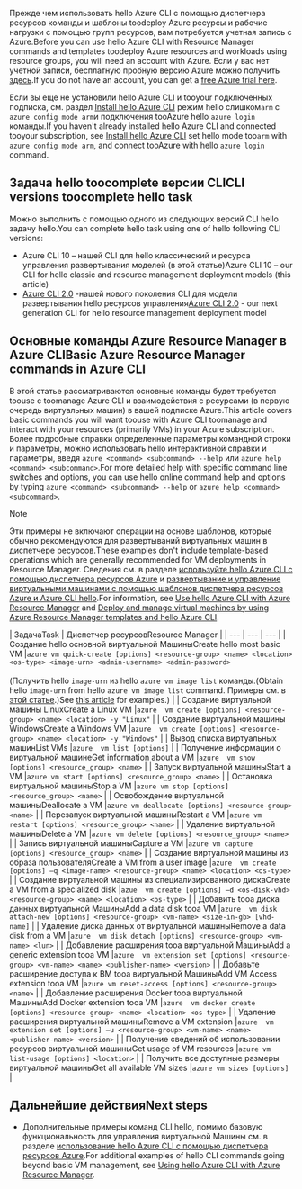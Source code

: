 <span data-ttu-id="d0b99-101">Прежде чем использовать hello Azure CLI с помощью диспетчера ресурсов команды и шаблоны toodeploy Azure ресурсы и рабочие нагрузки с помощью групп ресурсов, вам потребуется учетная запись с Azure.</span><span class="sxs-lookup"><span data-stu-id="d0b99-101">Before you can use hello Azure CLI with Resource Manager commands and templates toodeploy Azure resources and workloads using resource groups, you will need an account with Azure.</span></span> <span data-ttu-id="d0b99-102">Если у вас нет учетной записи, бесплатную пробную версию Azure можно получить [здесь](https://azure.microsoft.com/pricing/free-trial/).</span><span class="sxs-lookup"><span data-stu-id="d0b99-102">If you do not have an account, you can get a [free Azure trial here](https://azure.microsoft.com/pricing/free-trial/).</span></span>

<span data-ttu-id="d0b99-103">Если вы еще не установили hello Azure CLI и tooyour подключенных подписка, см. раздел [Install hello Azure CLI](../articles/cli-install-nodejs.md) режим hello слишком`arm` с `azure config mode arm`и подключения tooAzure hello `azure login` команды.</span><span class="sxs-lookup"><span data-stu-id="d0b99-103">If you haven't already installed hello Azure CLI and connected tooyour subscription, see [Install hello Azure CLI](../articles/cli-install-nodejs.md) set hello mode too`arm` with `azure config mode arm`, and connect tooAzure with hello `azure login` command.</span></span>

## <a name="cli-versions-toocomplete-hello-task"></a><span data-ttu-id="d0b99-104">Задача hello toocomplete версии CLI</span><span class="sxs-lookup"><span data-stu-id="d0b99-104">CLI versions toocomplete hello task</span></span>
<span data-ttu-id="d0b99-105">Можно выполнить с помощью одного из следующих версий CLI hello задачу hello.</span><span class="sxs-lookup"><span data-stu-id="d0b99-105">You can complete hello task using one of hello following CLI versions:</span></span>

- <span data-ttu-id="d0b99-106">Azure CLI 10 – нашей CLI для hello классический и ресурса управления развертывания моделей (в этой статье)</span><span class="sxs-lookup"><span data-stu-id="d0b99-106">Azure CLI 10 – our CLI for hello classic and resource management deployment models (this article)</span></span>
- <span data-ttu-id="d0b99-107">[Azure CLI 2.0](../articles/virtual-machines/linux/cli-manage.md) -нашей нового поколения CLI для модели развертывания hello ресурсов управления</span><span class="sxs-lookup"><span data-stu-id="d0b99-107">[Azure CLI 2.0](../articles/virtual-machines/linux/cli-manage.md) - our next generation CLI for hello resource management deployment model</span></span>

## <a name="basic-azure-resource-manager-commands-in-azure-cli"></a><span data-ttu-id="d0b99-108">Основные команды Azure Resource Manager в Azure CLI</span><span class="sxs-lookup"><span data-stu-id="d0b99-108">Basic Azure Resource Manager commands in Azure CLI</span></span>
<span data-ttu-id="d0b99-109">В этой статье рассматриваются основные команды будет требуется toouse с toomanage Azure CLI и взаимодействия с ресурсами (в первую очередь виртуальных машин) в вашей подписке Azure.</span><span class="sxs-lookup"><span data-stu-id="d0b99-109">This article covers basic commands you will want toouse with Azure CLI toomanage and interact with your resources (primarily VMs) in your Azure subscription.</span></span>  <span data-ttu-id="d0b99-110">Более подробные справки определенные параметры командной строки и параметры, можно использовать hello интерактивной справки и параметры, введя `azure <command> <subcommand> --help` или `azure help <command> <subcommand>`.</span><span class="sxs-lookup"><span data-stu-id="d0b99-110">For more detailed help with specific command line switches and options, you can use hello online command help and options by typing `azure <command> <subcommand> --help` or `azure help <command> <subcommand>`.</span></span>

> [!NOTE]
> <span data-ttu-id="d0b99-111">Эти примеры не включают операции на основе шаблонов, которые обычно рекомендуются для развертываний виртуальных машин в диспетчере ресурсов.</span><span class="sxs-lookup"><span data-stu-id="d0b99-111">These examples don't include template-based operations which are generally recommended for VM deployments in Resource Manager.</span></span> <span data-ttu-id="d0b99-112">Сведения см. в разделе [используйте hello Azure CLI с помощью диспетчера ресурсов Azure](../articles/xplat-cli-azure-resource-manager.md) и [развертывание и управление виртуальными машинами с помощью шаблонов диспетчера ресурсов Azure и Azure CLI hello](../articles/virtual-machines/linux/create-ssh-secured-vm-from-template.md?toc=%2fazure%2fvirtual-machines%2flinux%2ftoc.json).</span><span class="sxs-lookup"><span data-stu-id="d0b99-112">For information, see [Use hello Azure CLI with Azure Resource Manager](../articles/xplat-cli-azure-resource-manager.md) and [Deploy and manage virtual machines by using Azure Resource Manager templates and hello Azure CLI](../articles/virtual-machines/linux/create-ssh-secured-vm-from-template.md?toc=%2fazure%2fvirtual-machines%2flinux%2ftoc.json).</span></span>
> 
> 

| <span data-ttu-id="d0b99-113">Задача</span><span class="sxs-lookup"><span data-stu-id="d0b99-113">Task</span></span> | <span data-ttu-id="d0b99-114">Диспетчер ресурсов</span><span class="sxs-lookup"><span data-stu-id="d0b99-114">Resource Manager</span></span> |
| --- | --- | --- |
| <span data-ttu-id="d0b99-115">Создание hello основной виртуальной Машины</span><span class="sxs-lookup"><span data-stu-id="d0b99-115">Create hello most basic VM</span></span> |`azure vm quick-create [options] <resource-group> <name> <location> <os-type> <image-urn> <admin-username> <admin-password>`<br/><br/><span data-ttu-id="d0b99-116">(Получить hello `image-urn` из hello `azure vm image list` команды.</span><span class="sxs-lookup"><span data-stu-id="d0b99-116">(Obtain hello `image-urn` from hello `azure vm image list` command.</span></span> <span data-ttu-id="d0b99-117">Примеры см. в [этой статье](../articles/virtual-machines/linux/cli-ps-findimage.md?toc=%2fazure%2fvirtual-machines%2flinux%2ftoc.json).)</span><span class="sxs-lookup"><span data-stu-id="d0b99-117">See [this article](../articles/virtual-machines/linux/cli-ps-findimage.md?toc=%2fazure%2fvirtual-machines%2flinux%2ftoc.json) for examples.)</span></span> |
| <span data-ttu-id="d0b99-118">Создание виртуальной машины Linux</span><span class="sxs-lookup"><span data-stu-id="d0b99-118">Create a Linux VM</span></span> |`azure  vm create [options] <resource-group> <name> <location> -y "Linux"` |
| <span data-ttu-id="d0b99-119">Создание виртуальной машины Windows</span><span class="sxs-lookup"><span data-stu-id="d0b99-119">Create a Windows VM</span></span> |`azure  vm create [options] <resource-group> <name> <location> -y "Windows"` |
| <span data-ttu-id="d0b99-120">Вывод списка виртуальных машин</span><span class="sxs-lookup"><span data-stu-id="d0b99-120">List VMs</span></span> |`azure  vm list [options]` |
| <span data-ttu-id="d0b99-121">Получение информации о виртуальной машине</span><span class="sxs-lookup"><span data-stu-id="d0b99-121">Get information about a VM</span></span> |`azure  vm show [options] <resource_group> <name>` |
| <span data-ttu-id="d0b99-122">Запуск виртуальной машины</span><span class="sxs-lookup"><span data-stu-id="d0b99-122">Start a VM</span></span> |`azure vm start [options] <resource_group> <name>` |
| <span data-ttu-id="d0b99-123">Остановка виртуальной машины</span><span class="sxs-lookup"><span data-stu-id="d0b99-123">Stop a VM</span></span> |`azure vm stop [options] <resource_group> <name>` |
| <span data-ttu-id="d0b99-124">Освобождение виртуальной машины</span><span class="sxs-lookup"><span data-stu-id="d0b99-124">Deallocate a VM</span></span> |`azure vm deallocate [options] <resource-group> <name>` |
| <span data-ttu-id="d0b99-125">Перезапуск виртуальной машины</span><span class="sxs-lookup"><span data-stu-id="d0b99-125">Restart a VM</span></span> |`azure vm restart [options] <resource_group> <name>` |
| <span data-ttu-id="d0b99-126">Удаление виртуальной машины</span><span class="sxs-lookup"><span data-stu-id="d0b99-126">Delete a VM</span></span> |`azure vm delete [options] <resource_group> <name>` |
| <span data-ttu-id="d0b99-127">Запись виртуальной машины</span><span class="sxs-lookup"><span data-stu-id="d0b99-127">Capture a VM</span></span> |`azure vm capture [options] <resource_group> <name>` |
| <span data-ttu-id="d0b99-128">Создание виртуальной машины из образа пользователя</span><span class="sxs-lookup"><span data-stu-id="d0b99-128">Create a VM from a user image</span></span> |`azure  vm create [options] –q <image-name> <resource-group> <name> <location> <os-type>` |
| <span data-ttu-id="d0b99-129">Создание виртуальной машины из специализированного диска</span><span class="sxs-lookup"><span data-stu-id="d0b99-129">Create a VM from a specialized disk</span></span> |`azue  vm create [options] –d <os-disk-vhd> <resource-group> <name> <location> <os-type>` |
| <span data-ttu-id="d0b99-130">Добавить tooa диска данных виртуальной Машины</span><span class="sxs-lookup"><span data-stu-id="d0b99-130">Add a data disk tooa VM</span></span> |`azure  vm disk attach-new [options] <resource-group> <vm-name> <size-in-gb> [vhd-name]` |
| <span data-ttu-id="d0b99-131">Удаление диска данных от виртуальной машины</span><span class="sxs-lookup"><span data-stu-id="d0b99-131">Remove a data disk from a VM</span></span> |`azure  vm disk detach [options] <resource-group> <vm-name> <lun>` |
| <span data-ttu-id="d0b99-132">Добавление расширения tooa виртуальной Машины</span><span class="sxs-lookup"><span data-stu-id="d0b99-132">Add a generic extension tooa VM</span></span> |`azure  vm extension set [options] <resource-group> <vm-name> <name> <publisher-name> <version>` |
| <span data-ttu-id="d0b99-133">Добавьте расширение доступа к ВМ tooa виртуальной Машины</span><span class="sxs-lookup"><span data-stu-id="d0b99-133">Add VM Access extension tooa VM</span></span> |`azure vm reset-access [options] <resource-group> <name>` |
| <span data-ttu-id="d0b99-134">Добавление расширения Docker tooa виртуальной Машины</span><span class="sxs-lookup"><span data-stu-id="d0b99-134">Add Docker extension tooa VM</span></span> |`azure  vm docker create [options] <resource-group> <name> <location> <os-type>` |
| <span data-ttu-id="d0b99-135">Удаление расширения виртуальной машины</span><span class="sxs-lookup"><span data-stu-id="d0b99-135">Remove a VM extension</span></span> |`azure  vm extension set [options] –u <resource-group> <vm-name> <name> <publisher-name> <version>` |
| <span data-ttu-id="d0b99-136">Получение сведений об использовании ресурсов виртуальной машины</span><span class="sxs-lookup"><span data-stu-id="d0b99-136">Get usage of VM resources</span></span> |`azure vm list-usage [options] <location>` |
| <span data-ttu-id="d0b99-137">Получить все доступные размеры виртуальной машины</span><span class="sxs-lookup"><span data-stu-id="d0b99-137">Get all available VM sizes</span></span> |`azure vm sizes [options]` |

## <a name="next-steps"></a><span data-ttu-id="d0b99-138">Дальнейшие действия</span><span class="sxs-lookup"><span data-stu-id="d0b99-138">Next steps</span></span>
* <span data-ttu-id="d0b99-139">Дополнительные примеры команд CLI hello, помимо базовую функциональность для управления виртуальной Машины см. в разделе [использование hello Azure CLI с помощью диспетчера ресурсов Azure](../articles/virtual-machines/azure-cli-arm-commands.md).</span><span class="sxs-lookup"><span data-stu-id="d0b99-139">For additional examples of hello CLI commands going beyond basic VM management, see [Using hello Azure CLI with Azure Resource Manager](../articles/virtual-machines/azure-cli-arm-commands.md).</span></span>
